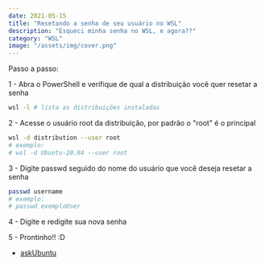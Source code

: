 ```yaml
---
date: 2021-05-15
title: "Resetando a senha de seu usuário no WSL"
description: "Esqueci minha senha no WSL, e agora??"
category: "WSL"
image: "/assets/img/cover.png"
---
```


Passo a passo:

1 - Abra o PowerShell e verifique de qual a distribuição você quer resetar a senha
``` bash
wsl -l # lista as distribuições instaladas
```

2 -  Acesse o usuário root da distribuição, por padrão o "root" é o principal
``` bash
wsl -d distribution --user root 
# exemplo: 
# wsl -d Ubuntu-20.04 --user root
```

3 - Digite passwd seguido do nome do usuário que você deseja resetar a senha
``` bash
passwd username 
# exemplo:
# passwd exemploUser
```

4 - Digite e redigite sua nova senha

5 - Prontinho!! :D


- <a href="https://askubuntu.com/a/1171006" target="_blank" rel="noopener noreferrer">askUbuntu</a>
